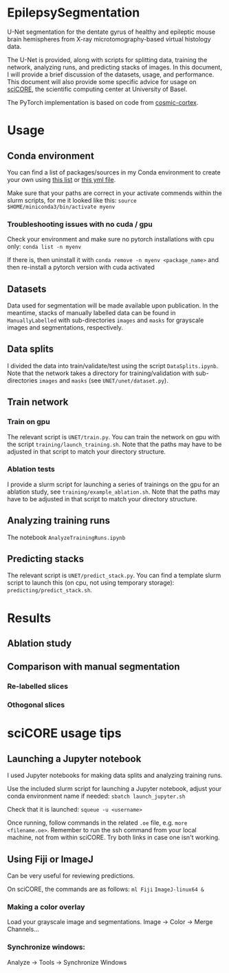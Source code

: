# EpilepsySegmentation
U-Net segmentation for the dentate gyrus of healthy and epileptic mouse brain hemispheres from X-ray microtomography-based virtual histology data.

The U-Net is provided, along with scripts for splitting data, training the network, analyzing runs, and predicting stacks of images. In this document, I will provide a brief discussion of the datasets, usage, and performance. This document will also provide some specific advice for usage on [sciCORE](http://scicore.unibas.ch/), the scientific computing center at University of Basel.

The PyTorch implementation is based on code from [cosmic-cortex](https://github.com/cosmic-cortex/pytorch-UNet).

# Usage
## Conda environment
You can find a list of packages/sources in my Conda environment to create your own using [this list](./CondaEnvironment.txt) or [this yml file](./environment.yml).

Make sure that your paths are correct in your activate commends within the slurm scripts, for me it looked like this:
`source $HOME/miniconda3/bin/activate myenv`

### Troubleshooting issues with no cuda / gpu
Check your environment and make sure no pytorch installations with cpu only:
`conda list -n myenv`

If there is, then uninstall it with `conda remove -n myenv <package_name>` and then re-install a pytorch version with cuda activated

## Datasets
Data used for segmentation will be made available upon publication. In the meantime, stacks of manually labelled data can be found in `ManuallyLabelled` with sub-directories `images` and `masks` for grayscale images and segmentations, respectively. 

## Data splits
I divided the data into train/validate/test using the script `DataSplits.ipynb`. Note that the network takes a directory for training/validation with sub-directories `images` and `masks` (see `UNET/unet/dataset.py`).
## Train network
### Train on gpu
The relevant script is `UNET/train.py`. You can train the network on gpu with the script `training/launch_training.sh`. Note that the paths may have to be adjusted in that script to match your directory structure.

### Ablation tests
I provide a slurm script for launching a series of trainings on the gpu for an ablation study, see `training/example_ablation.sh`. Note that the paths may have to be adjusted in that script to match your directory structure.

## Analyzing training runs
The notebook `AnalyzeTrainingRuns.ipynb`

## Predicting stacks
The relevant script is `UNET/predict_stack.py`. You can find a template slurm script to launch this (on cpu, not using temporary storage): `predicting/predict_stack.sh`.

# Results
## Ablation study

## Comparison with manual segmentation
### Re-labelled slices

### Othogonal slices

# sciCORE usage tips
## Launching a Jupyter notebook
I used Jupyter notebooks for making data splits and analyzing training runs.

Use the included slurm script for launching a Jupyter notebook, adjust your conda environment name if needed:
`sbatch launch_jupyter.sh`

Check that it is launched:
`squeue -u <username>`

Once running, follow commands in the related `.oe` file, e.g. `more <filename.oe>`. Remember to run the ssh command from your local machine, not from within sciCORE. Try both links in case one isn't working.

## Using Fiji or ImageJ
Can be very useful for reviewing predictions.

On sciCORE, the commands are as follows:
`ml Fiji`
`ImageJ-linux64 &`

### Making a color overlay
Load your grayscale image and segmentations.
Image -> Color -> Merge Channels...

### Synchronize windows:
Analyze -> Tools -> Synchronize Windows